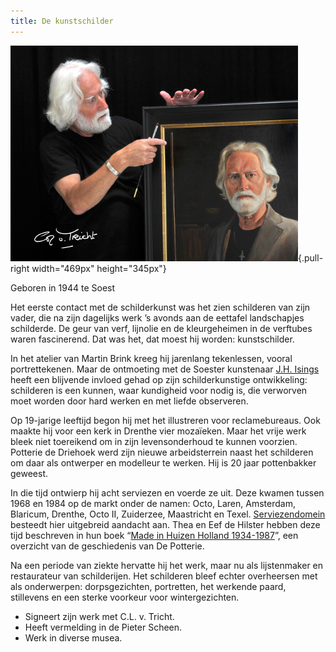 ```yaml
---
title: De kunstschilder
---
```


![](/static/img/cor_met_schilderij.jpg "Cor met schilderij"){.pull-right
width="469px" height="345px"}

Geboren in 1944 te Soest

Het eerste contact met de schilderkunst was het zien schilderen van zijn
vader, die na zijn dagelijks werk ’s avonds aan de eettafel landschapjes
schilderde. De geur van verf, lijnolie en de kleurgeheimen in de
verftubes waren fascinerend. Dat was het, dat moest hij worden:
kunstschilder.

In het atelier van Martin Brink kreeg hij jarenlang tekenlessen, vooral
portrettekenen. Maar de ontmoeting met de Soester kunstenaar [J.H.
Isings](http://nl.wikipedia.org/wiki/Johan_Herman_Isings) heeft een
blijvende invloed gehad op zijn schilderkunstige ontwikkeling:
schilderen is een kunnen, waar kundigheid voor nodig is, die verworven
moet worden door hard werken en met liefde observeren.

Op 19-jarige leeftijd begon hij met het illustreren voor reclamebureaus.
Ook maakte hij voor een kerk in Drenthe vier mozaïeken. Maar het vrije
werk bleek niet toereikend om in zijn levensonderhoud te kunnen
voorzien. Potterie de Driehoek werd zijn nieuwe arbeidsterrein naast het
schilderen om daar als ontwerper en modelleur te werken. Hij is 20 jaar
pottenbakker geweest.

In die tijd ontwierp hij acht serviezen en voerde ze uit. Deze kwamen
tussen 1968 en 1984 op de markt onder de namen: Octo, Laren, Amsterdam,
Blaricum, Drenthe, Octo II, Zuiderzee, Maastricht en Texel.
[Serviezendomein](http://www.serviezendomein.nl/Cor_van_Tricht_pag1.html)
besteedt hier uitgebreid aandacht aan. Thea en Eef de Hilster hebben
deze tijd beschreven in hun boek “[Made in Huizen Holland
1934-1987](http://www.dedriehoek-huizen.nl/)”, een overzicht van de
geschiedenis van De Potterie.

Na een periode van ziekte hervatte hij het werk, maar nu als
lijstenmaker en restaurateur van schilderijen. Het schilderen bleef
echter overheersen met als onderwerpen: dorpsgezichten, portretten, het
werkende paard, stillevens en een sterke voorkeur voor wintergezichten.

-   Signeert zijn werk met C.L. v. Tricht.
-   Heeft vermelding in de Pieter Scheen.
-   Werk in diverse musea.

